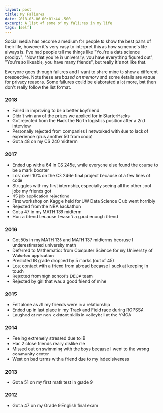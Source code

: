 ```yaml
---
layout: post
title: My Faliures
date: 2018-03-06 00:01:44 -500
excerpt: A list of some of my faliures in my life
tags: [self]
---
```


Social media has become a medium for people to show the best parts of their life, however it's very easy to interpret this as how someone's life always is. I've had people tell me things like "You're a data science prodigy", "Now that you're in university, you have everything figured out", "You're so likeable, you have many friends", but really it's not like that. 

Everyone goes through failures and I want to share mine to show a different prespective. Note these are _based on memory_ and some details are vague for privacy reasons. Some failures could be elaborated a lot more, but then don't really follow the list format.

### 2018
- Failed in improving to be a better boyfriend
- Didn't win any of the prizes we applied for in StarterHacks
- Got rejected from the Hack the North logistics position after a 2nd interview
- Personally rejected from companies I networked with due to lack of experience (plus another 50 from coop)
- Got a 48 on my CS 240 midterm

### 2017
- Ended up with a 64 in CS 245e, while everyone else found the course to be a mark booster
- Lost over 10% on the CS 246e final project because of a few lines of code
- Struggles with my first internship, especially seeing all the other cool jobs my friends got
- 45 job application rejections
- First workshop on Kaggle held for UW Data Science Club went horribly
- Rejected from the NBA hackathon
- Got a 47 in my MATH 136 midterm
- Hurt a friend because I wasn't a good enough friend

### 2016
- Got 50s in my MATH 135 and MATH 137 midterms because I underestimated university math
- Deferred to Mathematics from Computer Science for my University of Waterloo application
- Predicted IB grade dropped by 5 marks (out of 45)
- Lost contact with a friend from abroad because I suck at keeping in touch
- Rejected from high school's DECA team
- Rejected by girl that was a good friend of mine

### 2015
- Felt alone as all my friends were in a relationship
- Ended up in last place in my Track and Field race during ROPSSA
- Laughed at my non-existant skills in volleyball at the YMCA

### 2014
- Feeling extremely stressed due to IB
- Had 2 close friends really dislike me
- Missed out on swimming with the boys because I went to the wrong community center
- Went on bad terms with a friend due to my indecisiveness

### 2013
- Got a 51 on my first math test in grade 9

### 2012
- Got a 47 on my Grade 9 English final exam
